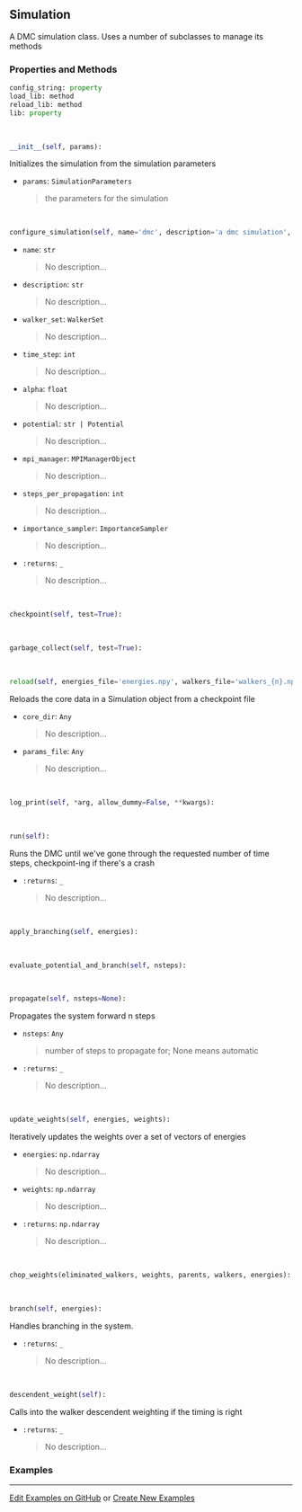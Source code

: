 ## <a id="RynLib.DoMyCode.Simulation.Simulation">Simulation</a>
A DMC simulation class. Uses a number of subclasses to manage its methods

### Properties and Methods
```python
config_string: property
load_lib: method
reload_lib: method
lib: property
```
<a id="RynLib.DoMyCode.Simulation.Simulation.__init__">&nbsp;</a>
```python
__init__(self, params): 
```
Initializes the simulation from the simulation parameters
- `params`: `SimulationParameters`
    >the parameters for the simulation

<a id="RynLib.DoMyCode.Simulation.Simulation.configure_simulation">&nbsp;</a>
```python
configure_simulation(self, name='dmc', description='a dmc simulation', walker_set=None, time_step=0, alpha=None, potential=None, atomic_units=False, steps_per_propagation=None, mpi_manager=True, importance_sampler=None, num_wavefunctions=0, ignore_errors=False, branching_threshold=1.0, energy_error_value=1000000000.0, max_weight_threshold=None, min_potential_threshold=None, branch_on_steps=False, parallelize_diffusion=True, branch_on_cores=False, random_seed=None): 
```

- `name`: `str`
    >No description...
- `description`: `str`
    >No description...
- `walker_set`: `WalkerSet`
    >No description...
- `time_step`: `int`
    >No description...
- `alpha`: `float`
    >No description...
- `potential`: `str | Potential`
    >No description...
- `mpi_manager`: `MPIManagerObject`
    >No description...
- `steps_per_propagation`: `int`
    >No description...
- `importance_sampler`: `ImportanceSampler`
    >No description...
- `:returns`: `_`
    >No description...

<a id="RynLib.DoMyCode.Simulation.Simulation.checkpoint">&nbsp;</a>
```python
checkpoint(self, test=True): 
```

<a id="RynLib.DoMyCode.Simulation.Simulation.garbage_collect">&nbsp;</a>
```python
garbage_collect(self, test=True): 
```

<a id="RynLib.DoMyCode.Simulation.Simulation.reload">&nbsp;</a>
```python
reload(self, energies_file='energies.npy', walkers_file='walkers_{n}.npz', full_weights_file='full_weights.npy', full_energies_file='full_energies.npy'): 
```
Reloads the core data in a Simulation object from a checkpoint file
- `core_dir`: `Any`
    >No description...
- `params_file`: `Any`
    >No description...

<a id="RynLib.DoMyCode.Simulation.Simulation.log_print">&nbsp;</a>
```python
log_print(self, *arg, allow_dummy=False, **kwargs): 
```

<a id="RynLib.DoMyCode.Simulation.Simulation.run">&nbsp;</a>
```python
run(self): 
```
Runs the DMC until we've gone through the requested number of time steps, checkpoint-ing if there's a crash
- `:returns`: `_`
    >No description...

<a id="RynLib.DoMyCode.Simulation.Simulation.apply_branching">&nbsp;</a>
```python
apply_branching(self, energies): 
```

<a id="RynLib.DoMyCode.Simulation.Simulation.evaluate_potential_and_branch">&nbsp;</a>
```python
evaluate_potential_and_branch(self, nsteps): 
```

<a id="RynLib.DoMyCode.Simulation.Simulation.propagate">&nbsp;</a>
```python
propagate(self, nsteps=None): 
```
Propagates the system forward n steps
- `nsteps`: `Any`
    >number of steps to propagate for; None means automatic
- `:returns`: `_`
    >No description...

<a id="RynLib.DoMyCode.Simulation.Simulation.update_weights">&nbsp;</a>
```python
update_weights(self, energies, weights): 
```
Iteratively updates the weights over a set of vectors of energies
- `energies`: `np.ndarray`
    >No description...
- `weights`: `np.ndarray`
    >No description...
- `:returns`: `np.ndarray`
    >No description...

<a id="RynLib.DoMyCode.Simulation.Simulation.chop_weights">&nbsp;</a>
```python
chop_weights(eliminated_walkers, weights, parents, walkers, energies): 
```

<a id="RynLib.DoMyCode.Simulation.Simulation.branch">&nbsp;</a>
```python
branch(self, energies): 
```
Handles branching in the system.
- `:returns`: `_`
    >No description...

<a id="RynLib.DoMyCode.Simulation.Simulation.descendent_weight">&nbsp;</a>
```python
descendent_weight(self): 
```
Calls into the walker descendent weighting if the timing is right
- `:returns`: `_`
    >No description...

### Examples


___

[Edit Examples on GitHub](https://github.com/McCoyGroup/References/edit/gh-pages/Documentation/examples/RynLib/DoMyCode/Simulation/Simulation.md) or 
[Create New Examples](https://github.com/McCoyGroup/References/new/gh-pages/?filename=Documentation/examples/RynLib/DoMyCode/Simulation/Simulation.md)